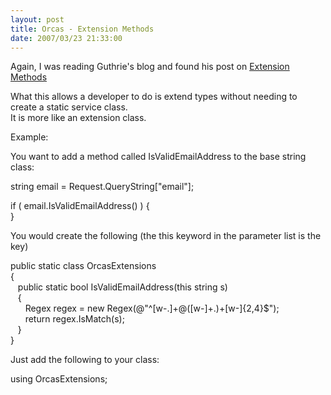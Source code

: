 ```yaml
---
layout: post
title: Orcas - Extension Methods
date: 2007/03/23 21:33:00
---
```



Again, I was reading Guthrie's blog and found his post on [Extension Methods](http://weblogs.asp.net/scottgu/archive/2007/03/13/new-orcas-language-feature-extension-methods.aspx)

What this allows a developer to do is extend types without needing to create a static service class.  
It is more like an extension class.

Example:

You want to add a method called IsValidEmailAddress to the base string class:  
  
string email = Request.QueryString["email"];  
  
if ( email.IsValidEmailAddress() ) {  
}   


You would create the following (the this keyword in the parameter list is the key)  


public static class OrcasExtensions  
{  
   public static bool IsValidEmailAddress(this string s)  
   {  
      Regex regex = new Regex(@"^[w-.]+@([w-]+.)+[w-]{2,4}$");  
      return regex.IsMatch(s);  
   }  
} 

Just add the following to your class:

using OrcasExtensions;